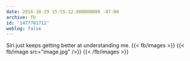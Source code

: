 ```yaml
---
date: 2016-10-29 15:55:12.000000000 -07:00
archive: fb
id: '1477781712'
weblog: false
---
```


Siri just keeps getting better at understanding me.
{{< fb/images >}}
{{< fb/image src="image.jpg" />}}
{{< /fb/images >}}

